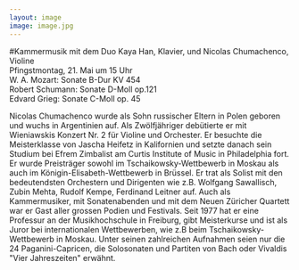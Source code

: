 ```yaml
---
layout: image
image: image.jpg
---
```


\#Kammermusik mit dem Duo
Kaya Han, Klavier, und Nicolas Chumachenco, Violine  
Pfingstmontag, 21. Mai um 15 Uhr  
W. A. Mozart: Sonate B-Dur KV 454  
Robert Schumann: Sonate D-Moll op.121  
Edvard Grieg: Sonate C-Moll op. 45

Nicolas Chumachenco wurde als Sohn russischer Eltern in Polen geboren und wuchs in Argentinien auf. Als Zwölfjähriger debütierte er mit Wieniawskis Konzert Nr. 2 für Violine und Orchester. Er besuchte die Meisterklasse von Jascha Heifetz in Kalifornien und setzte danach sein Studium bei Efrem Zimbalist am Curtis Institute of Music in Philadelphia fort. Er wurde Preisträger sowohl im Tschaikowsky-Wettbewerb in Moskau als auch im Königin-Elisabeth-Wettbewerb in Brüssel. Er trat als Solist mit den bedeutendsten Orchestern und Dirigenten wie z.B. Wolfgang Sawallisch, Zubin Mehta, Rudolf Kempe, Ferdinand Leitner auf. Auch als Kammermusiker, mit Sonatenabenden und mit dem Neuen Züricher Quartett war er Gast aller grossen Podien und Festivals. Seit 1977 hat er eine Professur an der Musikhochschule in Freiburg, gibt Meisterkurse und ist als Juror bei internationalen Wettbewerben, wie z.B beim Tschaikowsky-Wettbewerb in Moskau. Unter seinen zahlreichen Aufnahmen seien nur die 24 Paganini-Capricen, die Solosonaten und Partiten von Bach oder Vivaldis "Vier Jahreszeiten" erwähnt. 
